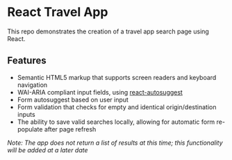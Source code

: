 # React Travel App
This repo demonstrates the creation of a travel app search page using React.

## Features
* Semantic HTML5 markup that supports screen readers and keyboard navigation
* WAI-ARIA compliant input fields, using [react-autosuggest](https://github.com/moroshko/react-autosuggest)
* Form autosuggest based on user input
* Form validation that checks for empty and identical origin/destination inputs
* The ability to save valid searches locally, allowing for automatic form re-populate after page refresh

*Note: The app does not return a list of results at this time; this functionality will be added at a later date*
